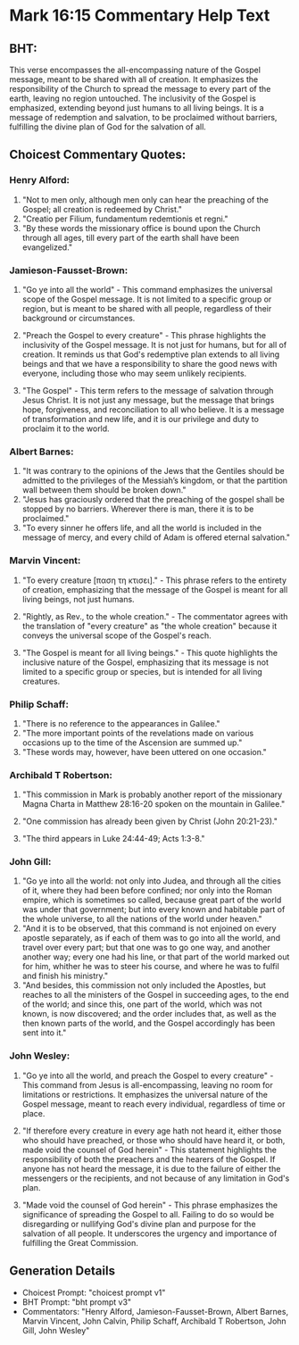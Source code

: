 # Mark 16:15 Commentary Help Text

## BHT:
This verse encompasses the all-encompassing nature of the Gospel message, meant to be shared with all of creation. It emphasizes the responsibility of the Church to spread the message to every part of the earth, leaving no region untouched. The inclusivity of the Gospel is emphasized, extending beyond just humans to all living beings. It is a message of redemption and salvation, to be proclaimed without barriers, fulfilling the divine plan of God for the salvation of all.

## Choicest Commentary Quotes:
### Henry Alford:
1. "Not to men only, although men only can hear the preaching of the Gospel; all creation is redeemed by Christ." 
2. "Creatio per Filium, fundamentum redemtionis et regni." 
3. "By these words the missionary office is bound upon the Church through all ages, till every part of the earth shall have been evangelized."

### Jamieson-Fausset-Brown:
1. "Go ye into all the world" - This command emphasizes the universal scope of the Gospel message. It is not limited to a specific group or region, but is meant to be shared with all people, regardless of their background or circumstances.

2. "Preach the Gospel to every creature" - This phrase highlights the inclusivity of the Gospel message. It is not just for humans, but for all of creation. It reminds us that God's redemptive plan extends to all living beings and that we have a responsibility to share the good news with everyone, including those who may seem unlikely recipients.

3. "The Gospel" - This term refers to the message of salvation through Jesus Christ. It is not just any message, but the message that brings hope, forgiveness, and reconciliation to all who believe. It is a message of transformation and new life, and it is our privilege and duty to proclaim it to the world.

### Albert Barnes:
1. "It was contrary to the opinions of the Jews that the Gentiles should be admitted to the privileges of the Messiah’s kingdom, or that the partition wall between them should be broken down."
2. "Jesus has graciously ordered that the preaching of the gospel shall be stopped by no barriers. Wherever there is man, there it is to be proclaimed."
3. "To every sinner he offers life, and all the world is included in the message of mercy, and every child of Adam is offered eternal salvation."

### Marvin Vincent:
1. "To every creature [παση τη κτισει]." - This phrase refers to the entirety of creation, emphasizing that the message of the Gospel is meant for all living beings, not just humans.

2. "Rightly, as Rev., to the whole creation." - The commentator agrees with the translation of "every creature" as "the whole creation" because it conveys the universal scope of the Gospel's reach.

3. "The Gospel is meant for all living beings." - This quote highlights the inclusive nature of the Gospel, emphasizing that its message is not limited to a specific group or species, but is intended for all living creatures.

### Philip Schaff:
1. "There is no reference to the appearances in Galilee." 
2. "The more important points of the revelations made on various occasions up to the time of the Ascension are summed up." 
3. "These words may, however, have been uttered on one occasion."

### Archibald T Robertson:
1. "This commission in Mark is probably another report of the missionary Magna Charta in Matthew 28:16-20 spoken on the mountain in Galilee." 

2. "One commission has already been given by Christ (John 20:21-23)." 

3. "The third appears in Luke 24:44-49; Acts 1:3-8."

### John Gill:
1. "Go ye into all the world: not only into Judea, and through all the cities of it, where they had been before confined; nor only into the Roman empire, which is sometimes so called, because great part of the world was under that government; but into every known and habitable part of the whole universe, to all the nations of the world under heaven."
2. "And it is to be observed, that this command is not enjoined on every apostle separately, as if each of them was to go into all the world, and travel over every part; but that one was to go one way, and another another way; every one had his line, or that part of the world marked out for him, whither he was to steer his course, and where he was to fulfil and finish his ministry."
3. "And besides, this commission not only included the Apostles, but reaches to all the ministers of the Gospel in succeeding ages, to the end of the world; and since this, one part of the world, which was not known, is now discovered; and the order includes that, as well as the then known parts of the world, and the Gospel accordingly has been sent into it."

### John Wesley:
1. "Go ye into all the world, and preach the Gospel to every creature" - This command from Jesus is all-encompassing, leaving no room for limitations or restrictions. It emphasizes the universal nature of the Gospel message, meant to reach every individual, regardless of time or place.

2. "If therefore every creature in every age hath not heard it, either those who should have preached, or those who should have heard it, or both, made void the counsel of God herein" - This statement highlights the responsibility of both the preachers and the hearers of the Gospel. If anyone has not heard the message, it is due to the failure of either the messengers or the recipients, and not because of any limitation in God's plan.

3. "Made void the counsel of God herein" - This phrase emphasizes the significance of spreading the Gospel to all. Failing to do so would be disregarding or nullifying God's divine plan and purpose for the salvation of all people. It underscores the urgency and importance of fulfilling the Great Commission.


## Generation Details
- Choicest Prompt: "choicest prompt v1"
- BHT Prompt: "bht prompt v3"
- Commentators: "Henry Alford, Jamieson-Fausset-Brown, Albert Barnes, Marvin Vincent, John Calvin, Philip Schaff, Archibald T Robertson, John Gill, John Wesley"
